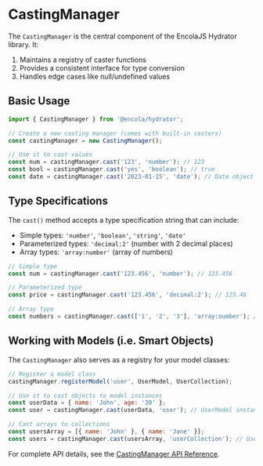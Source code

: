 # CastingManager

The `CastingManager` is the central component of the EncolaJS Hydrator library. It:

1. Maintains a registry of caster functions
2. Provides a consistent interface for type conversion
3. Handles edge cases like null/undefined values

## Basic Usage

```javascript
import { CastingManager } from '@encola/hydrator';

// Create a new casting manager (comes with built-in casters)
const castingManager = new CastingManager();

// Use it to cast values
const num = castingManager.cast('123', 'number'); // 123
const bool = castingManager.cast('yes', 'boolean'); // true
const date = castingManager.cast('2023-01-15', 'date'); // Date object
```

## Type Specifications

The `cast()` method accepts a type specification string that can include:

- Simple types: `'number'`, `'boolean'`, `'string'`, `'date'`
- Parameterized types: `'decimal:2'` (number with 2 decimal places)
- Array types: `'array:number'` (array of numbers)

```javascript
// Simple type
const num = castingManager.cast('123.456', 'number'); // 123.456

// Parameterized type
const price = castingManager.cast('123.456', 'decimal:2'); // 123.46

// Array type
const numbers = castingManager.cast(['1', '2', '3'], 'array:number'); // [1, 2, 3]
```

## Working with Models (i.e. Smart Objects)

The `CastingManager` also serves as a registry for your model classes:

```javascript
// Register a model class
castingManager.registerModel('user', UserModel, UserCollection);

// Use it to cast objects to model instances
const userData = { name: 'John', age: '30' };
const user = castingManager.cast(userData, 'user'); // UserModel instance

// Cast arrays to collections
const usersArray = [{ name: 'John' }, { name: 'Jane' }];
const users = castingManager.cast(usersArray, 'userCollection'); // UserCollection instance
```

For complete API details, see the [CastingManager API Reference](../api/casting-manager.md). 
